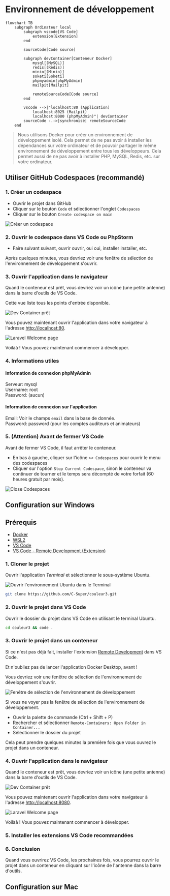 # Environnement de développement

```mermaid
flowchart TB
    subgraph Ordinateur local
        subgraph vscode[VS Code]
            extension[Extension]
        end

        sourceCode[Code source]

        subgraph devContainer[Conteneur Docker]
            mysql[(MySQL)]
            redis[(Redis)]
            minio[(Minio)]
            soketi[Soketi]
            phpmyadmin[phpMyAdmin]
            mailpit[Mailpit]

            remoteSourceCode[Code source]
        end

        vscode -->|"localhost:80 (Application)
            localhost:8025 (Mailpit)
            localhost:8080 (phpMyAdmin)"| devContainer
        sourceCode -.->|synchronisé| remoteSourceCode
    end
```

> Nous utilisons Docker pour créer un environnement de développement isolé. Cela permet de ne pas avoir à installer les dépendances sur votre ordinateur et de pouvoir partager le même environnement de développement entre tous les développeurs. Cela permet aussi de ne pas avoir à installer PHP, MySQL, Redis, etc. sur votre ordinateur.

## Utiliser GitHub Codespaces (recommandé)

### 1. Créer un codespace

-   Ouvrir le projet dans GitHub
-   Cliquer sur le bouton `Code` et sélectionner l'onglet `Codespaces`
-   Cliquer sur le bouton `Create codespace on main`

![Créer un codespace](./screenshots/github-codespaces-create.png)

### 2. Ouvrir le codespace dans VS Code ou PhpStorm

-   Faire suivant suivant, ouvrir ouvrir, oui oui, installer installer, etc.

Après quelques minutes, vous devriez voir une fenêtre de sélection de l'environnement de développement s'ouvrir.

### 3. Ouvrir l'application dans le navigateur

Quand le conteneur est prêt, vous devriez voir un icône (une petite antenne) dans la barre d'outils de VS Code.

Cette vue liste tous les points d'entrée disponible.

![Dev Container prêt](./screenshots/dev-container-ports.png)

Vous pouvez maintenant ouvrir l'application dans votre navigateur à l'adresse [http://localhost:80](http://localhost:80).

![Laravel Welcome page](./screenshots/laravel-welcome.png)

Voilàà ! Vous pouvez maintenant commencer à développer.

### 4. Informations utiles

#### Information de connexion phpMyAdmin

Serveur: mysql   
Username: root   
Password: (aucun)   

#### Information de connexion sur l'application

Email: Voir le champs `email` dans la base de donnée.   
Password: password (pour les comptes auditeurs et animateurs)

### 5. (Attention) Avant de fermer VS Code

Avant de fermer VS Code, il faut arrêter le conteneur.

-   En bas à gauche, cliquer sur l'icône `>< Codespaces` pour ouvrir le menu des codespaces
-   Cliquer sur l'option `Stop Current Codespace`, sinon le conteneur va continuer de tourner et le temps sera décompté de votre forfait (60 heures gratuit par mois).

![Close Codespaces](./screenshots/github-codespaces-close.png)

## Configuration sur Windows

## Prérequis

-   [Docker](https://www.docker.com/)
-   [WSL2](https://learn.microsoft.com/en-us/windows/wsl/about)
-   [VS Code](https://code.visualstudio.com/)
-   [VS Code - Remote Development (Extension)](https://marketplace.visualstudio.com/items?itemName=ms-vscode-remote.vscode-remote-extensionpack)

### 1. Cloner le projet

Ouvrir l'application _Terminal_ et sélectionner le sous-système Ubuntu.

![Ouvrir l'environnement Ubuntu dans le Terminal](./screenshots/win-run-wsl.png)

```bash
git clone https://github.com/C-Super/couleur3.git
```

### 2. Ouvrir le projet dans VS Code

Ouvrir le dossier du projet dans VS Code en utilisant le terminal Ubuntu.

```bash
cd couleur3 && code .
```

### 3. Ouvrir le projet dans un conteneur

Si ce n'est pas déjà fait, installer l'extension [Remote Development](https://marketplace.visualstudio.com/items?itemName=ms-vscode-remote.vscode-remote-extensionpack) dans VS Code.

Et n'oubliez pas de lancer l'application Docker Desktop, avant !

Vous devriez voir une fenêtre de sélection de l'environnement de développement s'ouvrir.

![Fenêtre de sélection de l'environnement de développement](./screenshots/win-vscode-select-dev-container.png)

Si vous ne voyer pas la fenêtre de sélection de l'environnement de développement.

-   Ouvrir la palette de commande (Ctrl + Shift + P)
-   Rechercher et sélectionner `Remote-Containers: Open Folder in Container...`
-   Sélectionner le dossier du projet

Cela peut prendre quelques minutes la première fois que vous ouvrez le projet dans un conteneur.

### 4. Ouvrir l'application dans le navigateur

Quand le conteneur est prêt, vous devriez voir un icône (une petite antenne) dans la barre d'outils de VS Code.

![Dev Container prêt](./screenshots/dev-container-ports.png)

Vous pouvez maintenant ouvrir l'application dans votre navigateur à l'adresse [http://localhost:8080](http://localhost:80).

![Laravel Welcome page](./screenshots/laravel-welcome.png)

Voilàà ! Vous pouvez maintenant commencer à développer.

### 5. Installer les extensions VS Code recommandées

### 6. Conclusion

Quand vous ouvrirez VS Code, les prochaines fois, vous pourrez ouvrir le projet dans un conteneur en cliquant sur l'icône de l'antenne dans la barre d'outils.

## Configuration sur Mac
